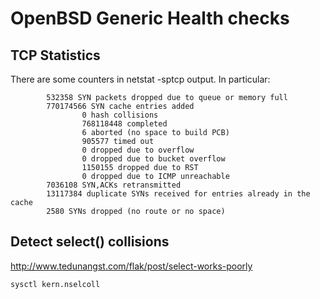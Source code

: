 ---
---

# OpenBSD Generic Health checks


## TCP Statistics
There are some counters in netstat -sptcp output. In particular:
```
        532358 SYN packets dropped due to queue or memory full
        770174566 SYN cache entries added
                0 hash collisions
                768118448 completed
                6 aborted (no space to build PCB)
                905577 timed out
                0 dropped due to overflow
                0 dropped due to bucket overflow
                1150155 dropped due to RST
                0 dropped due to ICMP unreachable
        7036108 SYN,ACKs retransmitted
        13117384 duplicate SYNs received for entries already in the cache
        2580 SYNs dropped (no route or no space)
```

## Detect select() collisions
http://www.tedunangst.com/flak/post/select-works-poorly

```
sysctl kern.nselcoll
```
